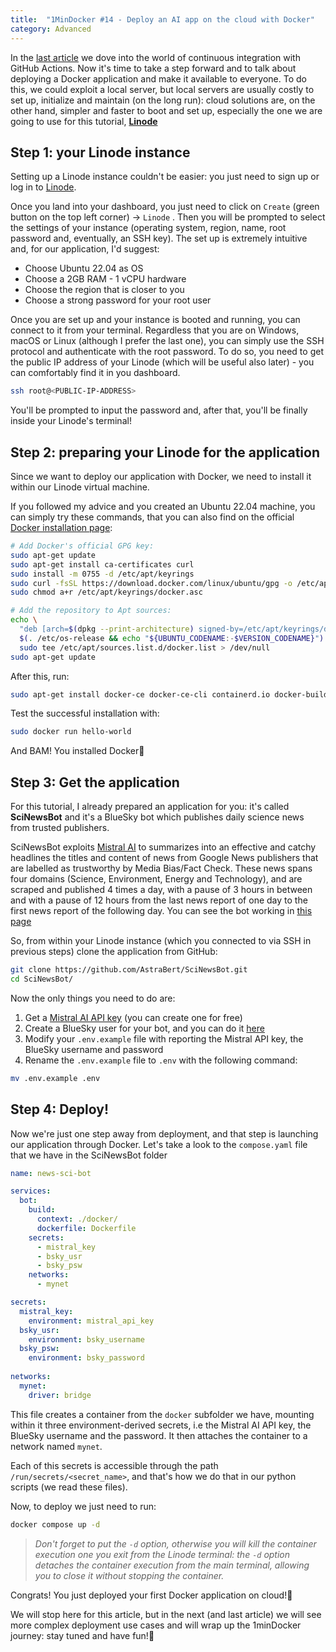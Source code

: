 ```yaml
---
title:  "1MinDocker #14 - Deploy an AI app on the cloud with Docker"
category: Advanced
---
```


In the [last article](https://dev.to/astrabert/1mindocker-13-push-build-and-dockerize-with-github-actions-52gb) we dove into the world of continuous integration with GitHub Actions. Now it's time to take a step forward and to talk about deploying a Docker application and make it available to everyone. To do this, we could exploit a local server, but local servers are usually costly to set up, initialize and maintain (on the long run): cloud solutions are, on the other hand, simpler and faster to boot and set up, especially the one we are going to use for this tutorial, [**Linode**](https://www.linode.com/)

## Step 1: your Linode instance

Setting up a Linode instance couldn't be easier: you just need to sign up or log in to [Linode](https://www.linode.com/).

Once you land into your dashboard, you just need to click on `Create` (green button on the top left corner) -> `Linode` . Then you will be prompted to select the settings of your instance (operating system, region, name, root password and, eventually, an SSH key). The set up is extremely intuitive and, for our application, I'd suggest:

- Choose Ubuntu 22.04 as OS
- Choose a 2GB RAM - 1 vCPU hardware
- Choose the region that is closer to you
- Choose a strong password for your root user

Once you are set up and your instance is booted and running, you can connect to it from your terminal. Regardless that you are on Windows, macOS or Linux (although I prefer the last one), you can simply use the SSH protocol and authenticate with the root password. To do so, you need to get the public IP address of your Linode (which will be useful also later) - you can comfortably find it in you dashboard.

```bash
ssh root@<PUBLIC-IP-ADDRESS>
```

You'll be prompted to input the password and, after that, you'll be finally inside your Linode's terminal!
## Step 2: preparing your Linode for the application

Since we want to deploy our application with Docker, we need to install it within our Linode virtual machine.

If you followed my advice and you created an Ubuntu 22.04 machine, you can simply try these commands, that you can also find on the official [Docker installation page](https://docs.docker.com/engine/install/ubuntu/):

```bash
# Add Docker's official GPG key:
sudo apt-get update
sudo apt-get install ca-certificates curl
sudo install -m 0755 -d /etc/apt/keyrings
sudo curl -fsSL https://download.docker.com/linux/ubuntu/gpg -o /etc/apt/keyrings/docker.asc
sudo chmod a+r /etc/apt/keyrings/docker.asc

# Add the repository to Apt sources:
echo \
  "deb [arch=$(dpkg --print-architecture) signed-by=/etc/apt/keyrings/docker.asc] https://download.docker.com/linux/ubuntu \
  $(. /etc/os-release && echo "${UBUNTU_CODENAME:-$VERSION_CODENAME}") stable" | \
  sudo tee /etc/apt/sources.list.d/docker.list > /dev/null
sudo apt-get update
```

After this, run:

```bash
sudo apt-get install docker-ce docker-ce-cli containerd.io docker-buildx-plugin docker-compose-plugin
```

Test the successful installation with:

```bash
sudo docker run hello-world
```

And BAM! You installed Docker🐋

## Step 3: Get the application

For this tutorial, I already prepared an application for you: it's called **SciNewsBot** and it's a BlueSky bot which publishes daily science news from trusted publishers. 

SciNewsBot exploits [Mistral AI](https://mistral.ai/) to summarizes into an effective and catchy headlines the titles and content of news from Google News publishers that are labelled as trustworthy by Media Bias/Fact Check. These news spans four domains (Science, Environment, Energy and Technology), and are scraped and published 4 times a day, with a pause of 3 hours in between and with a pause of 12 hours from the last news report of one day to the first news report of the following day. You can see the bot working in [this page](https://bsky.app/profile/sci-news-bot.bsky.social)

So, from within your Linode instance (which you connected to via SSH in previous steps) clone the application from GitHub:

```bash
git clone https://github.com/AstraBert/SciNewsBot.git
cd SciNewsBot/
```

Now the only things you need to do are:

1. Get a [Mistral AI API key](https://console.mistral.ai/api-keys) (you can create one for free)
2. Create a BlueSky user for your bot, and you can do it [here](https://bsky.app/)
3. Modify your `.env.example` file with reporting the Mistral API key, the BlueSky username and password 
4. Rename the `.env.example` file to `.env` with the following command:

```bash
mv .env.example .env
```

## Step 4: Deploy!

Now we're just one step away from deployment, and that step is launching our application through Docker. Let's take a look to the `compose.yaml` file that we have in the SciNewsBot folder

```yaml
name: news-sci-bot

services:
  bot:
    build: 
      context: ./docker/
      dockerfile: Dockerfile
    secrets:
      - mistral_key
      - bsky_usr
      - bsky_psw
    networks:
      - mynet

secrets:
  mistral_key:
    environment: mistral_api_key
  bsky_usr:
    environment: bsky_username
  bsky_psw:
    environment: bsky_password
  
networks:
  mynet:
    driver: bridge
```

This file creates a container from the `docker` subfolder we have, mounting within it three environment-derived secrets, i.e the Mistral AI API key, the BlueSky username and the password. It then attaches the container to a network named `mynet`.

Each of this secrets is accessible through the path `/run/secrets/<secret_name>`, and that's how we do that in our python scripts (we read these files).

Now, to deploy we just need to run:

```bash
docker compose up -d
```

> _Don't forget to put the `-d` option, otherwise you will kill the container execution one you exit from the Linode terminal: the `-d` option detaches the container execution from the main terminal, allowing you to close it without stopping the container._

Congrats! You just deployed your first Docker application on cloud!🎉

We will stop here for this article, but in the next (and last article) we will see more complex deployment use cases and will wrap up the 1minDocker journey: stay tuned and have fun!🥰
